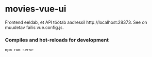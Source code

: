 # movies-vue-ui

Frontend eeldab, et API töötab aadressil http://localhost:28373. See on muudetav failis vue.config.js.

### Compiles and hot-reloads for development
```
npm run serve
```
